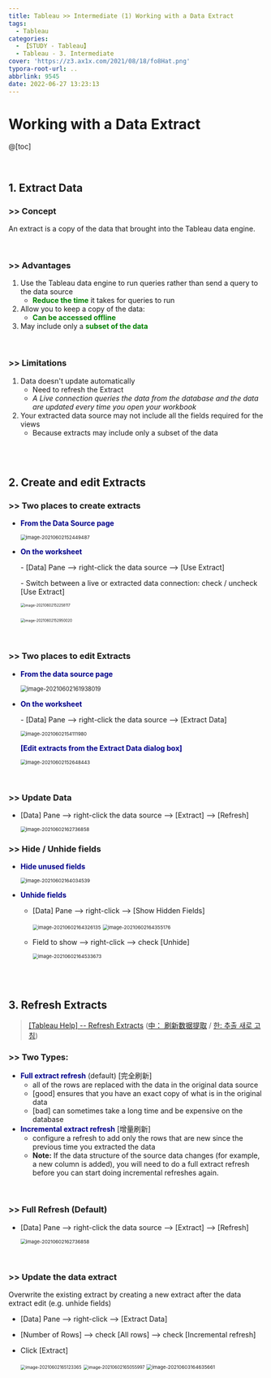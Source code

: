 ```yaml
---
title: Tableau >> Intermediate (1) Working with a Data Extract
tags:
  - Tableau
categories:
  - 【STUDY - Tableau】
  - Tableau - 3. Intermediate
cover: 'https://z3.ax1x.com/2021/08/18/fo8Hat.png'
typora-root-url: ..
abbrlink: 9545
date: 2022-06-27 13:23:13
---
```


# Working with a Data Extract

@[toc]

<br />

## **1. Extract Data**

### \>> Concept

An extract is a copy of the data that brought into the Tableau data engine.

<br />

### \>> Advantages

1.  Use the Tableau data engine to run queries rather than send a query to the data source
    * **<font color = 'green'>Reduce the time</font>** it takes for queries to run
2.  Allow you to keep a copy of the data:
    * **<font color = 'green'>Can be accessed offline</font>**
3.  May include only a **<font color = 'green'>subset of the data</font>**

<br />

### \>> Limitations

1. Data doesn't update automatically
   * Need to refresh the Extract
   * *A Live connection queries the data from the database and the data are updated every time you open your workbook*
2. Your extracted data source may not include all the fields required for the views
   * Because extracts may include only a subset of the data

<br />

<br />

## **2. Create and edit Extracts**

### \>> Two places to create extracts

* **<font color = 'darkblue'>From the Data Source page</font>**

  <img src="/images/S-Tableau-Intermediate-1-Working-with-a-Data-Extract/image-20210602152449487.png" alt="image-20210602152449487" style="zoom:67%;" />

  <br /> 

* **<font color = 'darkblue'>On the worksheet</font>**

  \- [Data] Pane --> right-click the data source --> [Use Extract] 

  \- Switch between a live or extracted data connection: check / uncheck [Use Extract]

  <img src="/images/S-Tableau-Intermediate-1-Working-with-a-Data-Extract/image-20210602152258117.png" alt="image-20210602152258117" style="zoom:50%;" /> 

  ​									<img src="/images/S-Tableau-Intermediate-1-Working-with-a-Data-Extract/image-20210602152950020.png" alt="image-20210602152950020" style="zoom: 50%;" /> 

<br />

### \>> Two places to edit Extracts

* **<font color = 'darkblue'>From the data source page</font>**

  <img src="/images/S-Tableau-Intermediate-1-Working-with-a-Data-Extract/image-20210602161938019.png" alt="image-20210602161938019" style="zoom:80%;" />

  <br /> 

* **<font color = 'darkblue'>On the worksheet</font>**

  \- [Data] Pane --> right-click the data source --> [Extract Data] 

  <img src="/images/S-Tableau-Intermediate-1-Working-with-a-Data-Extract/image-20210602154111980.png" alt="image-20210602154111980" style="zoom:67%;" /> 

  <br />

  **<font color = 'darkblue'>[Edit extracts from the Extract Data dialog box]</font>**

  <img src="/images/S-Tableau-Intermediate-1-Working-with-a-Data-Extract/image-20210602152648443.png" alt="image-20210602152648443" style="zoom:67%;" /> 

<br />

### \>> Update Data

* [Data] Pane --> right-click the data source --> [Extract] --> [Refresh]

  <img src="/images/S-Tableau-Intermediate-1-Working-with-a-Data-Extract/image-20210602162736858.png" alt="image-20210602162736858" style="zoom: 67%;" /> 

  <br />

### \>> Hide / Unhide fields

* **<font color = 'darkblue'>Hide unused fields</font>**

  <img src="/images/S-Tableau-Intermediate-1-Working-with-a-Data-Extract/image-20210602164034539.png" alt="image-20210602164034539" style="zoom:67%;" /> 

  <br />

* **<font color = 'darkblue'>Unhide fields</font>**

  * [Data] Pane --> right-click --> [Show Hidden Fields]

    <img src="/images/S-Tableau-Intermediate-1-Working-with-a-Data-Extract/image-20210602164326135.png" alt="image-20210602164326135" style="zoom:67%;" /> 		<img src="/images/S-Tableau-Intermediate-1-Working-with-a-Data-Extract/image-20210602164355176-16563148778111.png" alt="image-20210602164355176" style="zoom:67%;" />

  * Field to show --> right-click --> check [Unhide]

    <img src="/images/S-Tableau-Intermediate-1-Working-with-a-Data-Extract/image-20210602164533673.png" alt="image-20210602164533673" style="zoom:67%;" /> 

<br />

<br />


## **3. Refresh Extracts**

> [[Tableau Help] -- Refresh Extracts](https://help.tableau.com/current/pro/desktop/en-us/extracting_refresh.htm)  ([中： 刷新数据提取](https://help.tableau.com/current/pro/desktop/zh-cn/extracting_refresh.htm) / [한: 추출 새로 고침](https://help.tableau.com/current/pro/desktop/ko-kr/extracting_refresh.htm))

### \>> Two Types:

* **<font color = 'darkblue'>Full extract refresh</font>** (default) [完全刷新]
  * all of the rows are replaced with the data in the original data source
  * [good] ensures that you have an exact copy of what is in the original data
  * [bad]   can sometimes take a long time and be expensive on the database
* **<font color = 'darkblue'>Incremental extract refresh</font>** [增量刷新]
  *  configure a refresh to add only the rows that are new since the previous time you extracted the data
  *  **Note:** If the data structure of the source data changes (for example, a new column is added), you will need to do a full extract refresh before you can start doing incremental refreshes again.

<br />

### \>> Full Refresh (Default)

* [Data] Pane --> right-click the data source --> [Extract] --> [Refresh]

  <img src="/images/S-Tableau-Intermediate-1-Working-with-a-Data-Extract/image-20210602162736858.png" alt="image-20210602162736858" style="zoom: 67%;" /> 

<br />

### \>> Update the data extract

Overwrite the existing extract by creating a new extract after the data extract edit (e.g. unhide fields)

* [Data] Pane --> right-click --> [Extract Data]

* [Number of Rows] --> check [All rows] --> check [Incremental refresh]

* Click [Extract]

  <img src="/images/S-Tableau-Intermediate-1-Working-with-a-Data-Extract/image-20210602165123365-16563149058183.png" alt="image-20210602165123365" style="zoom:60%;" />		<img src="/images/S-Tableau-Intermediate-1-Working-with-a-Data-Extract/image-20210602165055997-16563149236555.png" alt="image-20210602165055997" style="zoom:60%;" /> <img src="/images/S-Tableau-Intermediate-1-Working-with-a-Data-Extract/image-20210603164635661.png" alt="image-20210603164635661" style="zoom: 67%;" />

<br />

<br />

